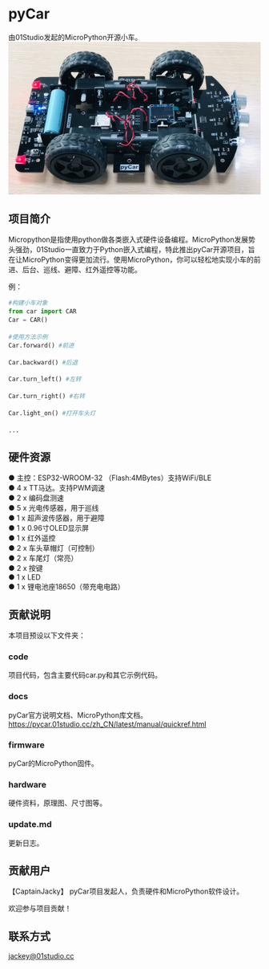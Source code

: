 # pyCar
由01Studio发起的MicroPython开源小车。  
![pyCar](https://github.com/01studio-lab/pyCar/blob/main/docs/manual/media/pyCar.jpg)

## 项目简介
Micropython是指使用python做各类嵌入式硬件设备编程。MicroPython发展势头强劲，01Studio一直致力于Python嵌入式编程，特此推出pyCar开源项目，旨在让MicroPython变得更加流行。使用MicroPython，你可以轻松地实现小车的前进、后台、巡线、避障、红外遥控等功能。

例：
```python
#构建小车对象
from car import CAR
Car = CAR()

#使用方法示例
Car.forward() #前进

Car.backward() #后退

Car.turn_left() #左转

Car.turn_right() #右转

Car.light_on() #打开车头灯

...
```

## 硬件资源
● 主控：ESP32-WROOM-32 （Flash:4MBytes）支持WiFi/BLE  
● 4 x TT马达。支持PWM调速  
● 2 x 编码盘测速  
● 5 x 光电传感器，用于巡线  
● 1 x 超声波传感器，用于避障  
● 1 x 0.96寸OLED显示屏  
● 1 x 红外遥控  
● 2 x 车头草帽灯（可控制）  
● 2 x 车尾灯（常亮）  
● 2 x 按键  
● 1 x LED  
● 1 x 锂电池座18650（带充电电路）  


## 贡献说明
本项目预设以下文件夹：

### code
项目代码，包含主要代码car.py和其它示例代码。

### docs
pyCar官方说明文档、MicroPython库文档。
https://pycar.01studio.cc/zh_CN/latest/manual/quickref.html

### firmware
pyCar的MicroPython固件。

### hardware
硬件资料，原理图、尺寸图等。

### update.md
更新日志。

## 贡献用户
【CaptainJacky】 pyCar项目发起人，负责硬件和MicroPython软件设计。

欢迎参与项目贡献！

## 联系方式
jackey@01studio.cc